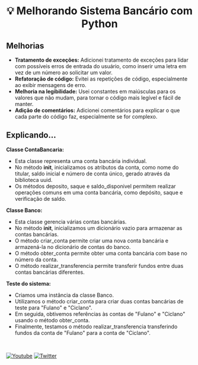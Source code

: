 <h1 align="center">
 💡 Melhorando Sistema Bancário com Python
 
</h1>
  


## Melhorias

- **Tratamento de exceções:** Adicionei tratamento de exceções para lidar com possíveis erros de entrada do usuário, como inserir uma letra em vez de um número ao solicitar um valor.
- **Refatoração de código:** Evitei as repetições de código, especialmente ao exibir mensagens de erro.
- **Melhoria na legibilidade:** Usei constantes em maiúsculas para os valores que não mudam, para tornar o código mais legível e fácil de manter.
- **Adição de comentários:** Adicionei comentários para explicar o que cada parte do código faz, especialmente se for complexo.

## Explicando...

**Classe ContaBancaria:**

- Esta classe representa uma conta bancária individual.
- No método __init__, inicializamos os atributos da conta, como nome do titular, saldo inicial e número de conta único, gerado através da biblioteca uuid.
- Os métodos deposito, saque e saldo_disponivel permitem realizar operações comuns em uma conta bancária, como depósito, saque e verificação de saldo.

**Classe Banco:**

- Esta classe gerencia várias contas bancárias.
- No método __init__, inicializamos um dicionário vazio para armazenar as contas bancárias.
- O método criar_conta permite criar uma nova conta bancária e armazená-la no dicionário de contas do banco.
- O método obter_conta permite obter uma conta bancária com base no número da conta.
- O método realizar_transferencia permite transferir fundos entre duas contas bancárias diferentes.

**Teste do sistema:**

- Criamos uma instância da classe Banco.
- Utilizamos o método criar_conta para criar duas contas bancárias de teste para "Fulano" e "Ciclano".
- Em seguida, obtivemos referências às contas de "Fulano" e "Ciclano" usando o método obter_conta.
- Finalmente, testamos o método realizar_transferencia transferindo fundos da conta de "Fulano" para a conta de "Ciclano".


<br />


<p align="left">
  <a href="https://github.com/MirkaJuliet34"><img alt="Youtube" title="Youtube" src="https://img.shields.io/badge/-GitHub-red?style=for-the-badge&logo=github&logoColor=white"/></a>
  <a href="https://www.linkedin.com/in/mirka-juliet-9bb590148/"><img alt="Twitter" title="Twitter" src="https://img.shields.io/badge/-Linkedin-1DA1F2?style=for-the-badge&logo=linkedin&logoColor=white"/></a>
</p>


